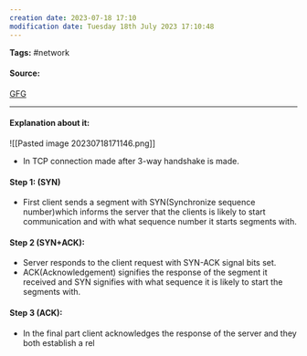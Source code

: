 ```yaml
---
creation date: 2023-07-18 17:10
modification date: Tuesday 18th July 2023 17:10:48
---
```


**Tags:** #network 

#### Source:
[GFG](https://www.geeksforgeeks.org/tcp-3-way-handshake-process/)

--------------------------------------

#### Explanation about it:

![[Pasted image 20230718171146.png]]

* In TCP connection made after 3-way handshake is made.


#### Step 1: (SYN)
* First client sends a segment with SYN(Synchronize sequence number)which informs the server that the clients is likely to start communication and with what sequence number it starts segments with.

#### Step 2 (SYN+ACK):
* Server responds to the client request with SYN-ACK signal bits set.
* ACK(Acknowledgement) signifies the response of the segment it received and SYN signifies with what sequence it is likely to start the segments with.

#### Step 3 (ACK):
* In the final part client acknowledges the response of the server and they both establish a rel